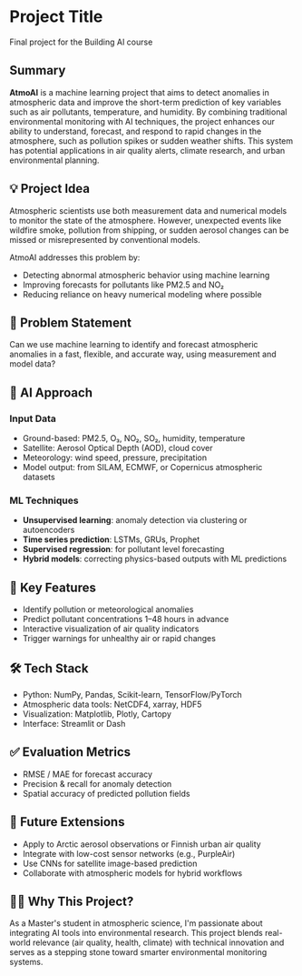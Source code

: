 # Project Title

Final project for the Building AI course

## Summary

**AtmoAI** is a machine learning project that aims to detect anomalies in atmospheric data and improve the short-term prediction of key variables such as air pollutants, temperature, and humidity. By combining traditional environmental monitoring with AI techniques, the project enhances our ability to understand, forecast, and respond to rapid changes in the atmosphere, such as pollution spikes or sudden weather shifts. This system has potential applications in air quality alerts, climate research, and urban environmental planning.

## 💡 Project Idea

Atmospheric scientists use both measurement data and numerical models to monitor the state of the atmosphere. However, unexpected events like wildfire smoke, pollution from shipping, or sudden aerosol changes can be missed or misrepresented by conventional models.

AtmoAI addresses this problem by:
- Detecting abnormal atmospheric behavior using machine learning
- Improving forecasts for pollutants like PM2.5 and NO₂
- Reducing reliance on heavy numerical modeling where possible

## 🎯 Problem Statement

Can we use machine learning to identify and forecast atmospheric anomalies in a fast, flexible, and accurate way, using measurement and model data?

## 🧠 AI Approach

### Input Data
- Ground-based: PM2.5, O₃, NO₂, SO₂, humidity, temperature
- Satellite: Aerosol Optical Depth (AOD), cloud cover
- Meteorology: wind speed, pressure, precipitation
- Model output: from SILAM, ECMWF, or Copernicus atmospheric datasets

### ML Techniques
- **Unsupervised learning**: anomaly detection via clustering or autoencoders
- **Time series prediction**: LSTMs, GRUs, Prophet
- **Supervised regression**: for pollutant level forecasting
- **Hybrid models**: correcting physics-based outputs with ML predictions

## 🧪 Key Features
- Identify pollution or meteorological anomalies
- Predict pollutant concentrations 1–48 hours in advance
- Interactive visualization of air quality indicators
- Trigger warnings for unhealthy air or rapid changes

## 🛠 Tech Stack
- Python: NumPy, Pandas, Scikit-learn, TensorFlow/PyTorch
- Atmospheric data tools: NetCDF4, xarray, HDF5
- Visualization: Matplotlib, Plotly, Cartopy
- Interface: Streamlit or Dash

## ✅ Evaluation Metrics
- RMSE / MAE for forecast accuracy
- Precision & recall for anomaly detection
- Spatial accuracy of predicted pollution fields

## 🚀 Future Extensions
- Apply to Arctic aerosol observations or Finnish urban air quality
- Integrate with low-cost sensor networks (e.g., PurpleAir)
- Use CNNs for satellite image-based prediction
- Collaborate with atmospheric models for hybrid workflows

## 👨‍🔬 Why This Project?

As a Master's student in atmospheric science, I'm passionate about integrating AI tools into environmental research. This project blends real-world relevance (air quality, health, climate) with technical innovation and serves as a stepping stone toward smarter environmental monitoring systems.

